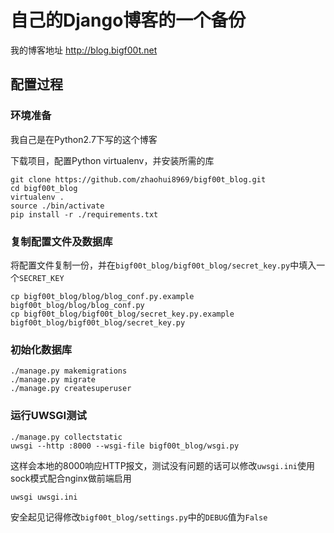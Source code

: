 # 自己的Django博客的一个备份


我的博客地址 <http://blog.bigf00t.net>

## 配置过程

### 环境准备

我自己是在Python2.7下写的这个博客

下载项目，配置Python virtualenv，并安装所需的库

```
git clone https://github.com/zhaohui8969/bigf00t_blog.git
cd bigf00t_blog
virtualenv .
source ./bin/activate
pip install -r ./requirements.txt
```

### 复制配置文件及数据库

将配置文件复制一份，并在`bigf00t_blog/bigf00t_blog/secret_key.py`中填入一个`SECRET_KEY`

```
cp bigf00t_blog/blog/blog_conf.py.example bigf00t_blog/blog/blog_conf.py
cp bigf00t_blog/bigf00t_blog/secret_key.py.example bigf00t_blog/bigf00t_blog/secret_key.py
```

### 初始化数据库

```
./manage.py makemigrations
./manage.py migrate
./manage.py createsuperuser
```

### 运行UWSGI测试

```
./manage.py collectstatic
uwsgi --http :8000 --wsgi-file bigf00t_blog/wsgi.py
```

这样会本地的8000响应HTTP报文，测试没有问题的话可以修改`uwsgi.ini`使用sock模式配合nginx做前端启用

```
uwsgi uwsgi.ini
```

安全起见记得修改`bigf00t_blog/settings.py`中的`DEBUG`值为`False`